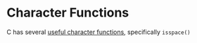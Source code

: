 # Character Functions

C has several [useful character functions](http://www.csd.uwo.ca/~magi/175/refs/char-funcs.html), specifically `isspace()`